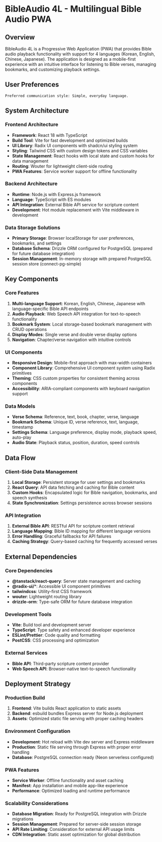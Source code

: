 # BibleAudio 4L - Multilingual Bible Audio PWA

## Overview

BibleAudio 4L is a Progressive Web Application (PWA) that provides Bible audio playback functionality with support for 4 languages (Korean, English, Chinese, Japanese). The application is designed as a mobile-first experience with an intuitive interface for listening to Bible verses, managing bookmarks, and customizing playback settings.

## User Preferences

```
Preferred communication style: Simple, everyday language.
```

## System Architecture

### Frontend Architecture
- **Framework**: React 18 with TypeScript
- **Build Tool**: Vite for fast development and optimized builds
- **UI Library**: Radix UI components with shadcn/ui styling system
- **Styling**: Tailwind CSS with custom design tokens and CSS variables
- **State Management**: React hooks with local state and custom hooks for data management
- **Routing**: Wouter for lightweight client-side routing
- **PWA Features**: Service worker support for offline functionality

### Backend Architecture
- **Runtime**: Node.js with Express.js framework
- **Language**: TypeScript with ES modules
- **API Integration**: External Bible API service for scripture content
- **Development**: Hot module replacement with Vite middleware in development

### Data Storage Solutions
- **Primary Storage**: Browser localStorage for user preferences, bookmarks, and settings
- **Database Schema**: Drizzle ORM configured for PostgreSQL (prepared for future database integration)
- **Session Management**: In-memory storage with prepared PostgreSQL session store (connect-pg-simple)

## Key Components

### Core Features
1. **Multi-language Support**: Korean, English, Chinese, Japanese with language-specific Bible API endpoints
2. **Audio Playback**: Web Speech API integration for text-to-speech functionality
3. **Bookmark System**: Local storage-based bookmark management with CRUD operations
4. **Display Modes**: Single verse and double verse display options
5. **Navigation**: Chapter/verse navigation with intuitive controls

### UI Components
- **Responsive Design**: Mobile-first approach with max-width containers
- **Component Library**: Comprehensive UI component system using Radix primitives
- **Theming**: CSS custom properties for consistent theming across components
- **Accessibility**: ARIA-compliant components with keyboard navigation support

### Data Models
- **Verse Schema**: Reference, text, book, chapter, verse, language
- **Bookmark Schema**: Unique ID, verse reference, text, language, timestamp
- **Settings Schema**: Language preference, display mode, playback speed, auto-play
- **Audio State**: Playback status, position, duration, speed controls

## Data Flow

### Client-Side Data Management
1. **Local Storage**: Persistent storage for user settings and bookmarks
2. **React Query**: API data fetching and caching for Bible content
3. **Custom Hooks**: Encapsulated logic for Bible navigation, bookmarks, and speech synthesis
4. **State Synchronization**: Settings persistence across browser sessions

### API Integration
1. **External Bible API**: RESTful API for scripture content retrieval
2. **Language Mapping**: Bible ID mapping for different language versions
3. **Error Handling**: Graceful fallbacks for API failures
4. **Caching Strategy**: Query-based caching for frequently accessed verses

## External Dependencies

### Core Dependencies
- **@tanstack/react-query**: Server state management and caching
- **@radix-ui/***: Accessible UI component primitives
- **tailwindcss**: Utility-first CSS framework
- **wouter**: Lightweight routing library
- **drizzle-orm**: Type-safe ORM for future database integration

### Development Tools
- **Vite**: Build tool and development server
- **TypeScript**: Type safety and enhanced developer experience
- **ESLint/Prettier**: Code quality and formatting
- **PostCSS**: CSS processing and optimization

### External Services
- **Bible API**: Third-party scripture content provider
- **Web Speech API**: Browser-native text-to-speech functionality

## Deployment Strategy

### Production Build
1. **Frontend**: Vite builds React application to static assets
2. **Backend**: esbuild bundles Express server for Node.js deployment
3. **Assets**: Optimized static file serving with proper caching headers

### Environment Configuration
- **Development**: Hot reload with Vite dev server and Express middleware
- **Production**: Static file serving through Express with proper error handling
- **Database**: PostgreSQL connection ready (Neon serverless configured)

### PWA Features
- **Service Worker**: Offline functionality and asset caching
- **Manifest**: App installation and mobile app-like experience
- **Performance**: Optimized loading and runtime performance

### Scalability Considerations
- **Database Migration**: Ready for PostgreSQL integration with Drizzle migrations
- **Session Management**: Prepared for server-side session storage
- **API Rate Limiting**: Consideration for external API usage limits
- **CDN Integration**: Static asset optimization for global distribution